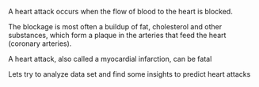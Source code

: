 A heart attack occurs when the flow of blood to the heart is blocked.

The blockage is most often a buildup of fat, cholesterol and other substances, which form a plaque in the arteries that feed the heart (coronary arteries).

A heart attack, also called a myocardial infarction, can be fatal

Lets try to analyze data set and find some insights to predict heart attacks
